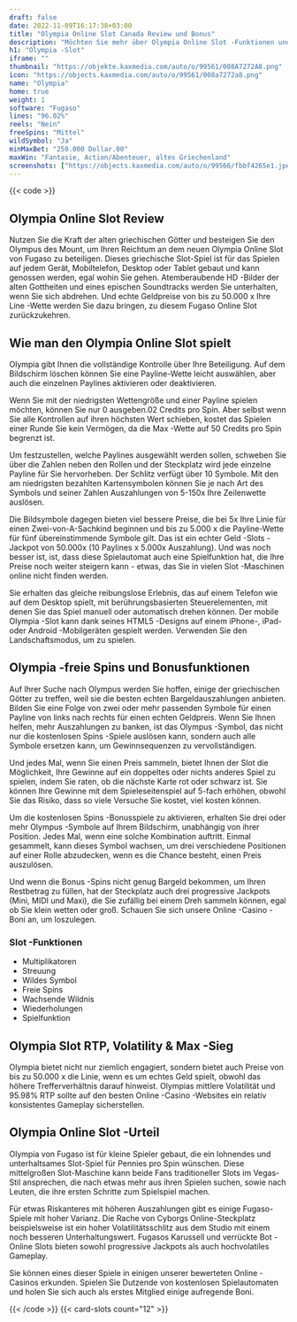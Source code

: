 ```yaml
---
draft: false
date: 2022-11-09T16:17:38+03:00
title: "Olympia Online Slot Canada Review und Bonus"
description: "Möchten Sie mehr über Olympia Online Slot -Funktionen und -auszahlungen erfahren? Unabhängig bewertet Slot -Spiele und bietet hier kostenloses Spiel!"
h1: "Olympia -Slot"
iframe: ""
thumbnail: "https://objekte.kaxmedia.com/auto/o/99561/008A7272A8.png"
icon: "https://objects.kaxmedia.com/auto/o/99561/008a7272a8.png"
name: "Olympia"
home: true
weight: 1
software: "Fugaso"
lines: "96.02%"
reels: "Nein"
freeSpins: "Mittel"
wildSymbol: "Ja"
minMaxBet: "250.000 Dollar.00"
maxWin: "Fantasie, Action/Abenteuer, altes Griechenland"
screenshots: ["https://objects.kaxmedia.com/auto/o/99566/fbbf4265e1.jpeg"]
---
```


{{< code >}}<h2>Olympia Online Slot Review</h2><p>Nutzen Sie die Kraft der alten griechischen Götter und besteigen Sie den Olympus des Mount, um Ihren Reichtum an dem neuen Olympia Online Slot von Fugaso zu beteiligen. Dieses griechische Slot-Spiel ist für das Spielen auf jedem Gerät, Mobiltelefon, Desktop oder Tablet gebaut und kann genossen werden, egal wohin Sie gehen. Atemberaubende HD -Bilder der alten Gottheiten und eines epischen Soundtracks werden Sie unterhalten, wenn Sie sich abdrehen. Und echte Geldpreise von bis zu 50.000 x Ihre Line -Wette werden Sie dazu bringen, zu diesem Fugaso Online Slot zurückzukehren.</p><h2>Wie man den Olympia Online Slot spielt</h2><p>Olympia gibt Ihnen die vollständige Kontrolle über Ihre Beteiligung. Auf dem Bildschirm löschen können Sie eine Payline-Wette leicht auswählen, aber auch die einzelnen Paylines aktivieren oder deaktivieren.</p><p>Wenn Sie mit der niedrigsten Wettengröße und einer Payline spielen möchten, können Sie nur 0 ausgeben.02 Credits pro Spin. Aber selbst wenn Sie alle Kontrollen auf ihren höchsten Wert schieben, kostet das Spielen einer Runde Sie kein Vermögen, da die Max -Wette auf 50 Credits pro Spin begrenzt ist.</p><p>Um festzustellen, welche Paylines ausgewählt werden sollen, schweben Sie über die Zahlen neben den Rollen und der Steckplatz wird jede einzelne Payline für Sie hervorheben. Der Schlitz verfügt über 10 Symbole. Mit den am niedrigsten bezahlten Kartensymbolen können Sie je nach Art des Symbols und seiner Zahlen Auszahlungen von 5-150x Ihre Zeilenwette auslösen.</p><p>Die Bildsymbole dagegen bieten viel bessere Preise, die bei 5x Ihre Linie für einen Zwei-von-A-Sachkind beginnen und bis zu 5.000 x die Payline-Wette für fünf übereinstimmende Symbole gilt. Das ist ein echter Geld -Slots -Jackpot von 50.000x (10 Paylines x 5.000x Auszahlung). Und was noch besser ist, ist, dass diese Spielautomat auch eine Spielfunktion hat, die Ihre Preise noch weiter steigern kann - etwas, das Sie in vielen Slot -Maschinen online nicht finden werden.</p><p>Sie erhalten das gleiche reibungslose Erlebnis, das auf einem Telefon wie auf dem Desktop spielt, mit berührungsbasierten Steuerelementen, mit denen Sie das Spiel manuell oder automatisch drehen können. Der mobile Olympia -Slot kann dank seines HTML5 -Designs auf einem iPhone-, iPad- oder Android -Mobilgeräten gespielt werden. Verwenden Sie den Landschaftsmodus, um zu spielen.</p><h2>Olympia -freie Spins und Bonusfunktionen</h2><p>Auf Ihrer Suche nach Olympus werden Sie hoffen, einige der griechischen Götter zu treffen, weil sie die besten echten Bargeldauszahlungen anbieten. Bilden Sie eine Folge von zwei oder mehr passenden Symbole für einen Payline von links nach rechts für einen echten Geldpreis. Wenn Sie Ihnen helfen, mehr Auszahlungen zu banken, ist das Olympus -Symbol, das nicht nur die kostenlosen Spins -Spiele auslösen kann, sondern auch alle Symbole ersetzen kann, um Gewinnsequenzen zu vervollständigen.</p><p>Und jedes Mal, wenn Sie einen Preis sammeln, bietet Ihnen der Slot die Möglichkeit, Ihre Gewinne auf ein doppeltes oder nichts anderes Spiel zu spielen, indem Sie raten, ob die nächste Karte rot oder schwarz ist. Sie können Ihre Gewinne mit dem Spieleseitenspiel auf 5-fach erhöhen, obwohl Sie das Risiko, dass so viele Versuche Sie kostet, viel kosten können.</p><p>Um die kostenlosen Spins -Bonusspiele zu aktivieren, erhalten Sie drei oder mehr Olympus -Symbole auf Ihrem Bildschirm, unabhängig von ihrer Position. Jedes Mal, wenn eine solche Kombination auftritt. Einmal gesammelt, kann dieses Symbol wachsen, um drei verschiedene Positionen auf einer Rolle abzudecken, wenn es die Chance besteht, einen Preis auszulösen.</p><p>Und wenn die Bonus -Spins nicht genug Bargeld bekommen, um Ihren Restbetrag zu füllen, hat der Steckplatz auch drei progressive Jackpots (Mini, MIDI und Maxi), die Sie zufällig bei einem Dreh sammeln können, egal ob Sie klein wetten oder groß. Schauen Sie sich unsere Online -Casino -Boni an, um loszulegen.</p><h3>
Slot -Funktionen</h3><ul>
<li></span>
Multiplikatoren</li>
<li></span>
Streuung</li>
<li></span>
Wildes Symbol</li>
<li></span>
Freie Spins</li>
<li></span>
Wachsende Wildnis</li>
<li></span>
Wiederholungen</li>
<li></span>
Spielfunktion</li></ul><h2>Olympia Slot RTP, Volatility & Max -Sieg</h2><p>Olympia bietet nicht nur ziemlich engagiert, sondern bietet auch Preise von bis zu 50.000 x die Linie, wenn es um echtes Geld spielt, obwohl das höhere Trefferverhältnis darauf hinweist. Olympias mittlere Volatilität und 95.98% RTP sollte auf den besten Online -Casino -Websites ein relativ konsistentes Gameplay sicherstellen.</p><h2>Olympia Online Slot -Urteil</h2><p>Olympia von Fugaso ist für kleine Spieler gebaut, die ein lohnendes und unterhaltsames Slot-Spiel für Pennies pro Spin wünschen. Diese mittelgroßen Slot-Maschine kann beide Fans traditioneller Slots im Vegas-Stil ansprechen, die nach etwas mehr aus ihren Spielen suchen, sowie nach Leuten, die ihre ersten Schritte zum Spielspiel machen.</p><p>Für etwas Riskanteres mit höheren Auszahlungen gibt es einige Fugaso-Spiele mit hoher Varianz. Die Rache von Cyborgs Online-Steckplatz beispielsweise ist ein hoher Volatilitätsschlitz aus dem Studio mit einem noch besseren Unterhaltungswert. Fugasos Karussell und verrückte Bot -Online Slots bieten sowohl progressive Jackpots als auch hochvolatiles Gameplay.</p><p>Sie können eines dieser Spiele in einigen unserer bewerteten Online -Casinos erkunden. Spielen Sie Dutzende von kostenlosen Spielautomaten und holen Sie sich auch als erstes Mitglied einige aufregende Boni.</p>{{< /code >}}
 {{< card-slots count="12" >}}